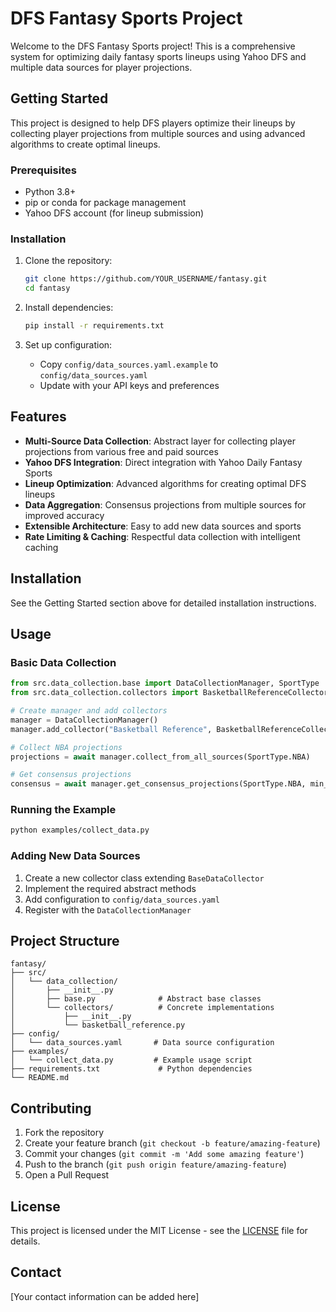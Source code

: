 # DFS Fantasy Sports Project

Welcome to the DFS Fantasy Sports project! This is a comprehensive system for optimizing daily fantasy sports lineups using Yahoo DFS and multiple data sources for player projections.

## Getting Started

This project is designed to help DFS players optimize their lineups by collecting player projections from multiple sources and using advanced algorithms to create optimal lineups.

### Prerequisites

- Python 3.8+
- pip or conda for package management
- Yahoo DFS account (for lineup submission)

### Installation

1. Clone the repository:
   ```bash
   git clone https://github.com/YOUR_USERNAME/fantasy.git
   cd fantasy
   ```

2. Install dependencies:
   ```bash
   pip install -r requirements.txt
   ```

3. Set up configuration:
   - Copy `config/data_sources.yaml.example` to `config/data_sources.yaml`
   - Update with your API keys and preferences

## Features

- **Multi-Source Data Collection**: Abstract layer for collecting player projections from various free and paid sources
- **Yahoo DFS Integration**: Direct integration with Yahoo Daily Fantasy Sports
- **Lineup Optimization**: Advanced algorithms for creating optimal DFS lineups
- **Data Aggregation**: Consensus projections from multiple sources for improved accuracy
- **Extensible Architecture**: Easy to add new data sources and sports
- **Rate Limiting & Caching**: Respectful data collection with intelligent caching

## Installation

See the Getting Started section above for detailed installation instructions.

## Usage

### Basic Data Collection

```python
from src.data_collection.base import DataCollectionManager, SportType
from src.data_collection.collectors import BasketballReferenceCollector

# Create manager and add collectors
manager = DataCollectionManager()
manager.add_collector("Basketball Reference", BasketballReferenceCollector())

# Collect NBA projections
projections = await manager.collect_from_all_sources(SportType.NBA)

# Get consensus projections
consensus = await manager.get_consensus_projections(SportType.NBA, min_sources=2)
```

### Running the Example

```bash
python examples/collect_data.py
```

### Adding New Data Sources

1. Create a new collector class extending `BaseDataCollector`
2. Implement the required abstract methods
3. Add configuration to `config/data_sources.yaml`
4. Register with the `DataCollectionManager`

## Project Structure

```
fantasy/
├── src/
│   └── data_collection/
│       ├── __init__.py
│       ├── base.py              # Abstract base classes
│       └── collectors/          # Concrete implementations
│           ├── __init__.py
│           └── basketball_reference.py
├── config/
│   └── data_sources.yaml       # Data source configuration
├── examples/
│   └── collect_data.py         # Example usage script
├── requirements.txt             # Python dependencies
└── README.md
```

## Contributing

1. Fork the repository
2. Create your feature branch (`git checkout -b feature/amazing-feature`)
3. Commit your changes (`git commit -m 'Add some amazing feature'`)
4. Push to the branch (`git push origin feature/amazing-feature`)
5. Open a Pull Request

## License

This project is licensed under the MIT License - see the [LICENSE](LICENSE) file for details.

## Contact

[Your contact information can be added here] 